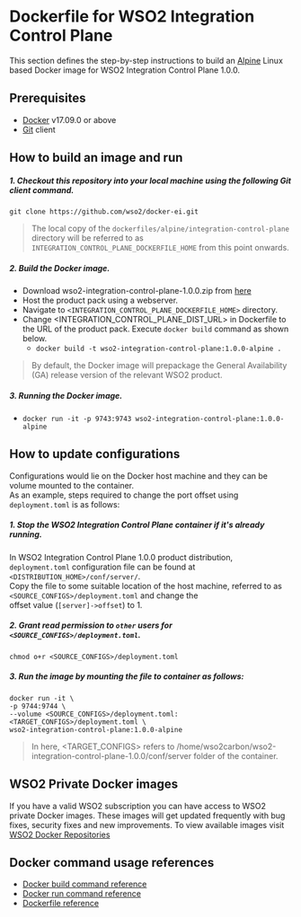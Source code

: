 # Dockerfile for WSO2 Integration Control Plane

This section defines the step-by-step instructions to build an [Alpine](https://hub.docker.com/_/alpine/) Linux based
 Docker image for WSO2 Integration Control Plane 1.0.0.

## Prerequisites

* [Docker](https://www.docker.com/get-docker) v17.09.0 or above
* [Git](https://git-scm.com/book/en/v2/Getting-Started-Installing-Git) client

## How to build an image and run

##### 1. Checkout this repository into your local machine using the following Git client command.

```
git clone https://github.com/wso2/docker-ei.git
```

>The local copy of the `dockerfiles/alpine/integration-control-plane` directory will be referred to as `INTEGRATION_CONTROL_PLANE_DOCKERFILE_HOME` from this point onwards.

##### 2. Build the Docker image.

- Download wso2-integration-control-plane-1.0.0.zip from [here](https://wso2.com/micro-integrator)
- Host the product pack using a webserver.
- Navigate to `<INTEGRATION_CONTROL_PLANE_DOCKERFILE_HOME>` directory. <br>
- Change <INTEGRATION_CONTROL_PLANE_DIST_URL> in Dockerfile to the URL of the product pack.
  Execute `docker build` command as shown below.
    + `docker build -t wso2-integration-control-plane:1.0.0-alpine .`

> By default, the Docker image will prepackage the General Availability (GA) release version of the relevant WSO2 product.

##### 3. Running the Docker image.

- `docker run -it -p 9743:9743 wso2-integration-control-plane:1.0.0-alpine`

## How to update configurations

Configurations would lie on the Docker host machine and they can be volume mounted to the container. <br>
As an example, steps required to change the port offset using `deployment.toml` is as follows:

##### 1. Stop the WSO2 Integration Control Plane container if it's already running.

In WSO2 Integration Control Plane 1.0.0 product distribution, `deployment.toml` configuration file can be
 found at `<DISTRIBUTION_HOME>/conf/server/`.<br>
Copy the file to some suitable location of the host machine, referred to as `<SOURCE_CONFIGS>/deployment.toml` and change the<br>
offset value (`[server]->offset`) to 1.

##### 2. Grant read permission to `other` users for `<SOURCE_CONFIGS>/deployment.toml`.

```
chmod o+r <SOURCE_CONFIGS>/deployment.toml
```

##### 3. Run the image by mounting the file to container as follows:

```
docker run -it \
-p 9744:9744 \
--volume <SOURCE_CONFIGS>/deployment.toml:<TARGET_CONFIGS>/deployment.toml \
wso2-integration-control-plane:1.0.0-alpine
```

> In here, <TARGET_CONFIGS> refers to /home/wso2carbon/wso2-integration-control-plane-1.0.0/conf/server folder of the container.

## WSO2 Private Docker images

If you have a valid WSO2 subscription you can have access to WSO2 private Docker images. These images will get updated frequently with bug fixes, security fixes and new improvements. To view available images visit [WSO2 Docker Repositories](https://docker.wso2.com/)

## Docker command usage references

* [Docker build command reference](https://docs.docker.com/engine/reference/commandline/build/)
* [Docker run command reference](https://docs.docker.com/engine/reference/run/)
* [Dockerfile reference](https://docs.docker.com/engine/reference/builder/)
